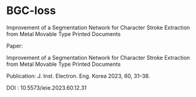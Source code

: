 # BGC-loss
Improvement of a Segmentation Network for Character Stroke Extraction from Metal Movable Type Printed Documents

Paper:

Improvement of a Segmentation Network for Character Stroke Extraction from Metal Movable Type Printed Documents

Publication:  J. Inst. Electron. Eng. Korea 2023, 60, 31–38.

DOI : 10.5573/ieie.2023.60.12.31
